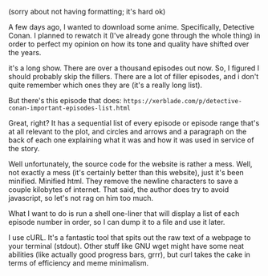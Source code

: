(sorry about not having formatting; it's hard ok)

A few days ago, I wanted to download some anime. Specifically, Detective Conan. I planned to rewatch it (I've already gone through the whole thing) in order to perfect my opinion on how its tone and quality have shifted over the years.

it's a long show. There are over a thousand episodes out now. So, I figured I should probably skip the fillers. There are a lot of filler episodes, and i don't quite remember which ones they are (it's a really long list).

But there's this episode that does: `https://xerblade.com/p/detective-conan-important-episodes-list.html`

Great, right? It has a sequential list of every episode or episode range that's at all relevant to the plot, and circles and arrows and a paragraph on the back of each one explaining what it was and how it was used in service of the story.

Well unfortunately, the source code for the website is rather a mess. Well, not exactly a mess (it's certainly better than this website), just it's been minified. Minified html. They remove the newline characters to save a couple kilobytes of internet. That said, the author does try to avoid javascript, so let's not rag on him too much.

What I want to do is run a shell one-liner that will display a list of each episode number in order, so I can dump it to a file and use it later.

I use cURL. It's a fantastic tool that spits out the raw text of a webpage to your terminal (stdout). Other stuff like GNU wget might have some neat abilities (like actually good progress bars, grrr), but curl takes the cake in terms of efficiency and meme minimalism.
